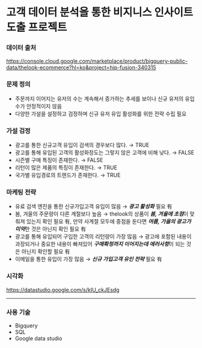 # 고객 데이터 분석을 통한 비지니스 인사이트 도출 프로젝트

### 데이터 출처
https://console.cloud.google.com/marketplace/product/bigquery-public-data/thelook-ecommerce?hl=ko&project=hip-fusion-340315

### 문제 정의
- 주문까지 이어지는 유저의 수는 계속해서 증가하는 추세를 보이나 신규 유저의 유입 수가 안정적이지 않음
- 다양한 가설을 설정하고 검정하며 신규 유저 유입 활성화를 위한 전략 수립 필요

### 가설 검정
- 광고를 통한 신규고객 유입이 검색의 경우보다 많다. → TRUE
- 광고를 통해 유입된 고객의 활성화정도는 그렇지 않은 고객에 비해 낮다. → FALSE
- 시즌별 구매 특징이 존재한다. → FALSE
- 리턴이 많은 제품의 특징이 존재한다. → TRUE
- 국가별 유입경로의 트렌드가 존재한다. → TRUE

### 마케팅 전략
- 유료 검색 엔진을 통한 신규가입고객 유입이 많음 → ***광고 활성화*** 필요 有
- 봄, 겨울의 주문량이 다른 계절보다 높음 → thelook의 상품이 ***봄, 겨울에 초점***이 맞춰져 있는지 확인 필요 有, 만약 사계절 모두에 중점을 둔다면 ***여름, 가을의 광고가 미약***한 것은 아닌지 확인 필요 有
- 광고를 통해 유입되어 구입한 고객의 리턴량이 가장 많음 → 광고에 포함된 내용이 과장되거나 중요한 내용이 빠져있어 ***구매확정까지 이어지는데 에러사항***이 되는 것은 아닌지 확인할 필요 有
- 이메일을 통한 유입이 가장 많음 → ***신규 가입고객 유인 전략*** 필요 有

### 시각화
https://datastudio.google.com/s/kIU_ckJEsdg

---
### 사용 기술
- Bigquery
- SQL
- Google data studio
